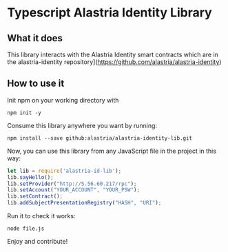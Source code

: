 # Typescript Alastria Identity Library
## What it does
This library interacts with the Alastria Identity smart contracts which are in the
alastria-identity repository](https://github.com/alastria/alastria-identity)

## How to use it
Init npm on your working directory with
```
npm init -y
```
Consume this library anywhere you want by running:
```
npm install --save github:alastria/alastria-identity-lib.git
```
Now, you can use this library from any JavaScript file in the project in this way:
```javascript
let lib = require('alastria-id-lib');
lib.sayHello();
lib.setProvider("http://5.56.60.217/rpc");
lib.setAccount("YOUR_ACCOUNT", "YOUR_PSW");
lib.setContract();
lib.addSubjectPresentationRegistry("HASH", "URI");
```
Run it to check it works:
```
node file.js
```

Enjoy and contribute!
